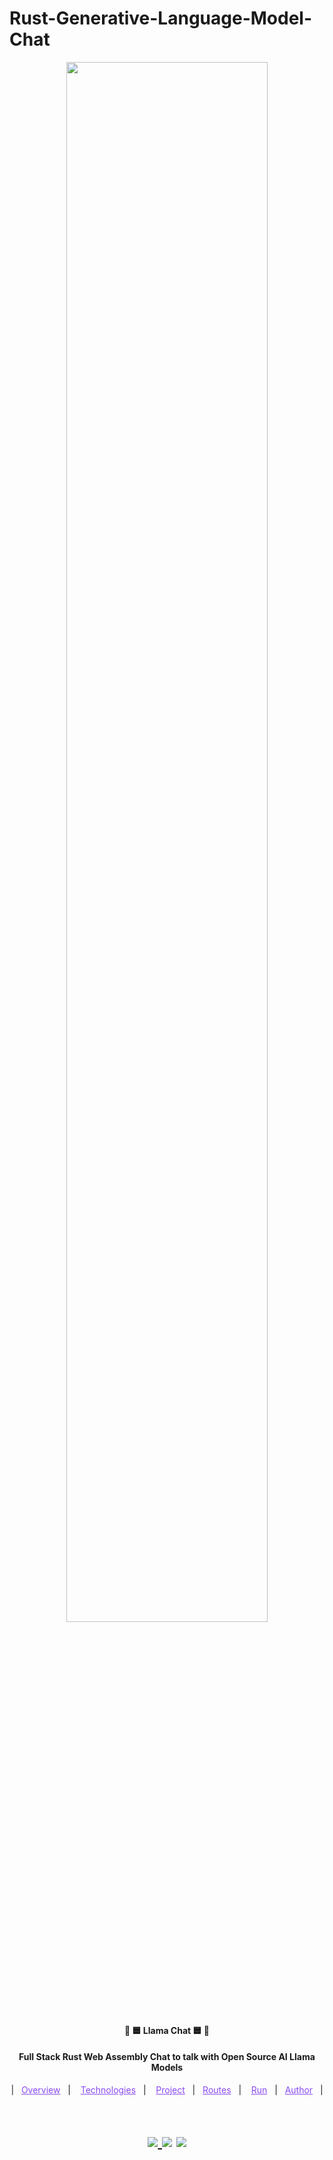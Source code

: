 # Rust-Generative-Language-Model-Chat

<p align="center"> 
  <a href="https://spring.io/" target="_blank">
    <img width="80%" src="https://cdn.discordapp.com/attachments/850761643444535347/1217522279009747024/image.png?ex=660d8f7b&is=65fb1a7b&hm=2898c99bc88c123a26db400de8641df5acb1df2f80956fa664e3b4164bfa0be3&"/>
  </a> 
</p>

<h4 align="center" >🚀 🟦 Llama Chat 🟦 🚀</h4>

<h4 align="center">
  Full Stack Rust Web Assembly Chat to talk with Open Source AI Llama Models 
</h4>

<p align="center">
  |&nbsp;&nbsp;
  <a style="color: #8a4af3;" href="#project">Overview</a>&nbsp;&nbsp;&nbsp;|&nbsp;&nbsp;&nbsp;
  <a style="color: #8a4af3;" href="#techs">Technologies</a>&nbsp;&nbsp;&nbsp;|&nbsp;&nbsp;&nbsp;
  <a style="color: #8a4af3;" href="#app">Project</a>&nbsp;&nbsp;&nbsp;|&nbsp;&nbsp;
  <a style="color: #8a4af3;" href="#routes">Routes</a>&nbsp;&nbsp;&nbsp;|&nbsp;&nbsp;&nbsp;
  <a style="color: #8a4af3;" href="#run-project">Run</a>&nbsp;&nbsp;&nbsp;|&nbsp;&nbsp;
  <a style="color: #8a4af3;" href="#author">Author</a>&nbsp;&nbsp;&nbsp;|&nbsp;&nbsp;&nbsp;
</p>

#

<h1 align="center">

  <a href="https://github.com/Samuel-Ricardo">
    <img src="https://img.shields.io/static/v1?label=&message=Samuel%20Ricardo&color=black&style=for-the-badge&logo=GITHUB"/>
  </a>

  <a herf="https://www.instagram.com/samuel_ricardo.ex/">
    <img src='https://img.shields.io/static/v1?label=&message=Samuel.ex&color=black&style=for-the-badge&logo=instagram'/> 
  </a>

  <a herf='https://www.linkedin.com/in/samuel-ricardo/'>
    <img src='https://img.shields.io/static/v1?label=&message=Samuel%20Ricardo&color=black&style=for-the-badge&logo=LinkedIn'/> 
  </a>

</h1>

<br>

<p id="project"/>
